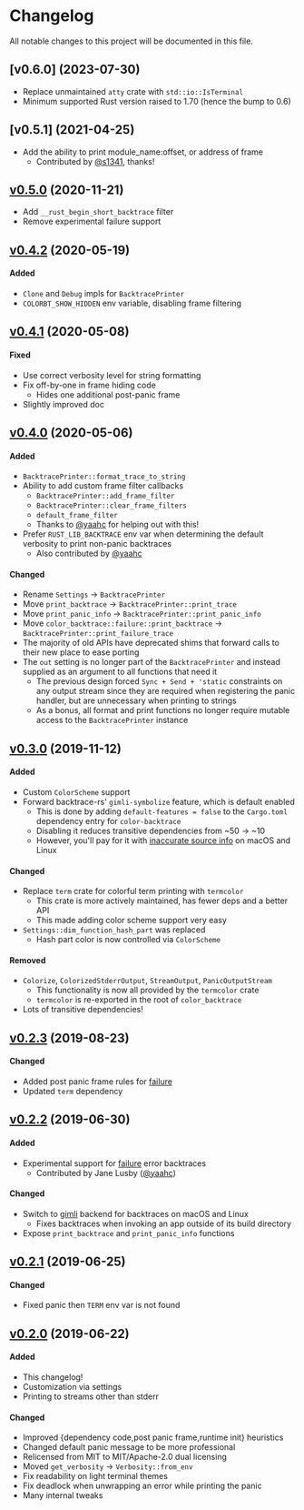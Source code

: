 # Changelog
All notable changes to this project will be documented in this file.

## [v0.6.0] (2023-07-30)
- Replace unmaintained `atty` crate with `std::io::IsTerminal`
- Minimum supported Rust version raised to 1.70 (hence the bump to 0.6)

## [v0.5.1] (2021-04-25)
- Add the ability to print module_name:offset, or address of frame
  - Contributed by [@s1341], thanks!

## [v0.5.0] (2020-11-21)

- Add `__rust_begin_short_backtrace` filter
- Remove experimental failure support

## [v0.4.2] (2020-05-19)

#### Added

- `Clone` and `Debug` impls for `BacktracePrinter`
- `COLORBT_SHOW_HIDDEN` env variable, disabling frame filtering

## [v0.4.1] (2020-05-08)

#### Fixed

- Use correct verbosity level for string formatting
- Fix off-by-one in frame hiding code
  - Hides one additional post-panic frame
- Slightly improved doc

## [v0.4.0] (2020-05-06)

#### Added
- `BacktracePrinter::format_trace_to_string`
- Ability to add custom frame filter callbacks
  - `BacktracePrinter::add_frame_filter`
  - `BacktracePrinter::clear_frame_filters`
  - `default_frame_filter`
  - Thanks to [@yaahc] for helping out with this!
- Prefer `RUST_LIB_BACKTRACE` env var when determining the default
  verbosity to print non-panic backtraces
  - Also contributed by [@yaahc]

#### Changed
- Rename `Settings` → `BacktracePrinter`
- Move `print_backtrace` → `BacktracePrinter::print_trace`
- Move `print_panic_info` → `BacktracePrinter::print_panic_info`
- Move `color_backtrace::failure::print_backtrace` →
  `BacktracePrinter::print_failure_trace`
- The majority of old APIs have deprecated shims that forward calls to
  their new place to ease porting
- The `out` setting is no longer part of the `BacktracePrinter` and instead
  supplied as an argument to all functions that need it
  - The previous design forced `Sync + Send + 'static` constraints
    on any output stream since they are required when registering
    the panic handler, but are unnecessary when printing to strings
  - As a bonus, all format and print functions no longer require
    mutable access to the `BacktracePrinter` instance

## [v0.3.0] (2019-11-12)

#### Added
- Custom `ColorScheme` support
- Forward backtrace-rs' `gimli-symbolize` feature, which is default enabled
  - This is done by adding `default-features = false` to the `Cargo.toml`
    dependency entry for `color-backtrace`
  - Disabling it reduces transitive dependencies from ~50 → ~10
  - However, you'll pay for it with [inaccurate source info](https://github.com/athre0z/color-backtrace/issues/2) on macOS
    and Linux

#### Changed
- Replace `term` crate for colorful term printing with `termcolor`
  - This crate is more actively maintained, has fewer deps and a better API
  - This made adding color scheme support very easy
- `Settings::dim_function_hash_part` was replaced
  - Hash part color is now controlled via `ColorScheme`

#### Removed
- `Colorize`, `ColorizedStderrOutput`, `StreamOutput`, `PanicOutputStream`
  - This functionality is now all provided by the `termcolor` crate
  - `termcolor` is re-exported in the root of `color_backtrace`
- Lots of transitive dependencies!

## [v0.2.3] (2019-08-23)

#### Changed
- Added post panic frame rules for [failure]
- Updated `term` dependency

## [v0.2.2] (2019-06-30)

#### Added
- Experimental support for [failure] error backtraces
    - Contributed by Jane Lusby ([@yaahc])

#### Changed
- Switch to [gimli] backend for backtraces on macOS and Linux
    - Fixes backtraces when invoking an app outside of its build directory
- Expose `print_backtrace` and `print_panic_info` functions

## [v0.2.1] (2019-06-25)

#### Changed
- Fixed panic then `TERM` env var is not found

## [v0.2.0] (2019-06-22)

#### Added
- This changelog!
- Customization via settings
- Printing to streams other than stderr

#### Changed
- Improved {dependency code,post panic frame,runtime init} heuristics
- Changed default panic message to be more professional
- Relicensed from MIT to MIT/Apache-2.0 dual licensing
- Moved `get_verbosity` → `Verbosity::from_env`
- Fix readability on light terminal themes
- Fix deadlock when unwrapping an error while printing the panic
- Many internal tweaks

[failure]: https://github.com/rust-lang-nursery/failure
[gimli]: https://github.com/gimli-rs/gimli
[@yaahc]: https://github.com/yaahc
[@s1341]: https://github.com/s1341

[v0.2.0]: https://github.com/athre0z/color-backtrace/releases/tag/v0.2.0
[v0.2.1]: https://github.com/athre0z/color-backtrace/releases/tag/v0.2.1
[v0.2.2]: https://github.com/athre0z/color-backtrace/releases/tag/v0.2.2
[v0.2.3]: https://github.com/athre0z/color-backtrace/releases/tag/v0.2.3
[v0.3.0]: https://github.com/athre0z/color-backtrace/releases/tag/v0.3.0
[v0.4.0]: https://github.com/athre0z/color-backtrace/releases/tag/v0.4.0
[v0.4.1]: https://github.com/athre0z/color-backtrace/releases/tag/v0.4.1
[v0.4.2]: https://github.com/athre0z/color-backtrace/releases/tag/v0.4.2
[v0.5.0]: https://github.com/athre0z/color-backtrace/releases/tag/v0.5.0

[bt-bug]: https://github.com/athre0z/color-backtrace/issues/2
